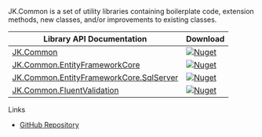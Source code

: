 JK.Common is a set of utility libraries containing boilerplate code, extension methods, new classes, and/or improvements to existing classes.

| Library API Documentation | Download |
| ------------ | ------------ |
| [JK.Common](api/common/JK.Common.html) | [![Nuget](https://img.shields.io/nuget/v/JK.Common.svg)](https://www.nuget.org/packages/JK.Common/) |
| [JK.Common.EntityFrameworkCore](api/efcore/JK.Common.EntityFrameworkCore.html)  | [![Nuget](https://img.shields.io/nuget/v/JK.Common.EntityFrameworkCore.svg)](https://www.nuget.org/packages/JK.Common.EntityFrameworkCore/)  |
| [JK.Common.EntityFrameworkCore.SqlServer](api/efcore.sql/JK.Common.EntityFrameworkCore.SqlServer.Extensions.html)  | [![Nuget](https://img.shields.io/nuget/v/JK.Common.EntityFrameworkCore.SqlServer.svg)](https://www.nuget.org/packages/JK.Common.EntityFrameworkCore.SqlServer/)  |
| [JK.Common.FluentValidation](api/fluentvalidation/JK.Common.FluentValidation.Validators.html)  | [![Nuget](https://img.shields.io/nuget/v/JK.Common.FluentValidation.svg)](https://www.nuget.org/packages/JK.Common.FluentValidation/)  |

Links
- [GitHub Repository](https://github.com/jeremyknight-me/JK.Common)